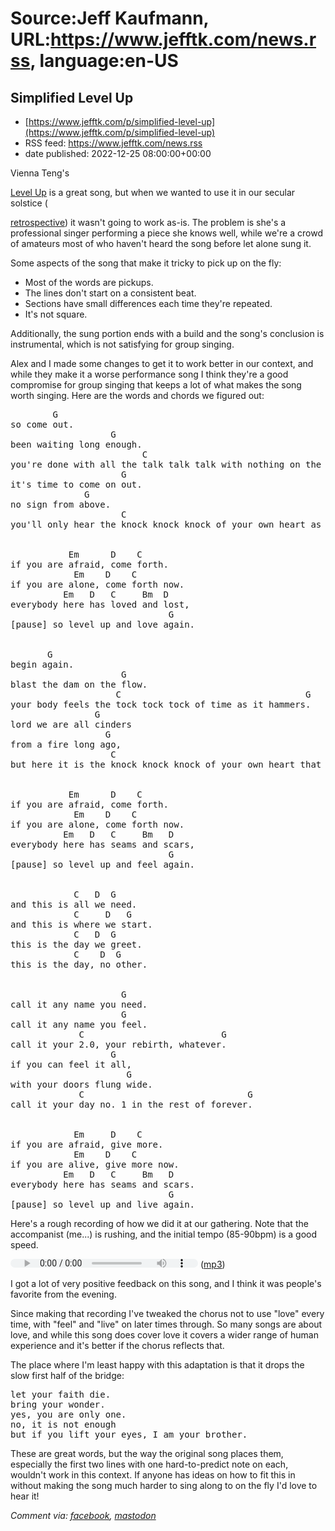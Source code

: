 # Source:Jeff Kaufmann, URL:https://www.jefftk.com/news.rss, language:en-US

## Simplified Level Up
 - [https://www.jefftk.com/p/simplified-level-up](https://www.jefftk.com/p/simplified-level-up)
 - RSS feed: https://www.jefftk.com/news.rss
 - date published: 2022-12-25 08:00:00+00:00

<p><span>

Vienna Teng's </span>

<a href="https://viennateng.bandcamp.com/track/level-up">Level Up</a> is
a great song, but when we wanted to use it in our secular solstice (

<a href="https://www.jefftk.com/p/boston-solstice-2022-retrospective">retrospective</a>) it
wasn't going to work as-is.  The problem is she's a professional
singer performing a piece she knows well, while we're a
crowd of amateurs most of who haven't heard the song before let
alone sung it.



<p>

Some aspects of the song that make it tricky to pick up on the fly:

</p>

<p>

</p>

<ul>

<li>Most of the words are pickups.

</li>
<li>The lines don't start on a consistent beat.

</li>
<li>Sections have small differences each time they're repeated.

</li>
<li>It's not square.

</li>
</ul>



<p>

Additionally, the sung portion ends with a build and the song's
conclusion is instrumental, which is not satisfying for group singing.

</p>

<p>

Alex and I made some changes to get it to work better in our context,
and while they make it a worse performance song I think they're a good
compromise for group singing that keeps a lot of what makes the song
worth singing.  Here are the words and chords we figured out:

</p>

<p>

</p>

<pre>
        G
so come out.
                   G
been waiting long enough.
                         C                                       G
you're done with all the talk talk talk with nothing on the table.
                     G
it's time to come on out.
              G
no sign from above.
                     C                                            G
you'll only hear the knock knock knock of your own heart as signal.


           Em      D    C
if you are afraid, come forth.
            Em    D    C
if you are alone, come forth now.
          Em   D   C     Bm  D
everybody here has loved and lost,
                              G
[pause] so level up and love again.


       G
begin again.
                     G
blast the dam on the flow.
                    C                                   G
your body feels the tock tock tock of time as it hammers.
                G
lord we are all cinders
                  G
from a fire long ago,
                   C                                               G
but here it is the knock knock knock of your own heart that matters.


           Em      D    C
if you are afraid, come forth.
            Em    D    C
if you are alone, come forth now.
          Em   D   C     Bm   D
everybody here has seams and scars,
                              G
[pause] so level up and feel again.


            C   D  G
and this is all we need.
            C     D   G
and this is where we start.
            C   D  G
this is the day we greet.
            C    D  G
this is the day, no other.


                     G
call it any name you need.
                     G
call it any name you feel.
             C                          G
call it your 2.0, your rebirth, whatever.
                   G
if you can feel it all,
                      G
with your doors flung wide.
             C                               G
call it your day no. 1 in the rest of forever.


            Em     D    C
if you are afraid, give more.
            Em    D    C
if you are alive, give more now.
          Em   D   C     Bm   D
everybody here has seams and scars.
                              G
[pause] so level up and live again.
</pre>



<p>

Here's a rough recording of how we did it at our gathering.  Note that
the accompanist (me...) is rushing, and the initial tempo (85-90bpm) is
a good speed.

</p>

<p>

<audio controls="controls" src="https://www.jefftk.com/solstice-2022/solstice-2022-09-levelup.mp3" style="height: 1em;"></audio> (<a href="https://www.jefftk.com/solstice-2022/solstice-2022-09-levelup.mp3">mp3</a>)

</p>

<p>

I got a lot of very positive feedback on this song, and I think it was
people's favorite from the evening.

</p>

<p>

Since making that recording I've tweaked the chorus not to use "love"
every time, with "feel" and "live" on later times through.  So many
songs are about love, and while this song does cover love it covers a
wider range of human experience and it's better if the chorus
reflects that.

</p>

<p>

The place where I'm least happy with this adaptation is that it drops
the slow first half of the bridge:

</p>

<p>

</p>

<pre>
let your faith die.
bring your wonder.
yes, you are only one.
no, it is not enough
but if you lift your eyes, I am your brother.
</pre>



<p>

These are great words, but the way the original song places them,
especially the first two lines with one hard-to-predict note on each,
wouldn't work in this context.  If anyone has ideas on how to fit this
in without making the song much harder to sing along to on the fly
I'd love to hear it!

  </p>

<p><i>Comment via: <a href="https://www.facebook.com/jefftk/posts/pfbid02DKxfauS6thPkJZCXfsmv29HjCs2c1UyfoUTdivv4XdBhtMEtXjS9xktDHH5KLm4dl">facebook</a>, <a href="https://mastodon.mit.edu/@jefftk/109574415998111875">mastodon</a></i></p>

